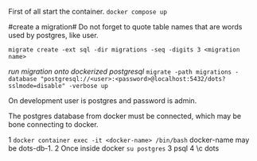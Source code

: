 First of all start the container.
`docker compose up`

#create a migration#
Do not forget to quote table names that are words used by postgres, like user.

`migrate create -ext sql -dir migrations -seq -digits 3 <migration name>`

*run migration onto dockerized postgresql*
`migrate -path migrations -database "postgresql://<user>:<password>@localhost:5432/dots?sslmode=disable" -verbose up`

On development user is postgres and password is admin.

The postgres database from docker must be connected, which may be bone connecting to docker.

1 `docker container exec -it <docker-name> /bin/bash`
docker-name may be dots-db-1.
2 Once inside docker `su postgres`
3 psql
4 \c dots

